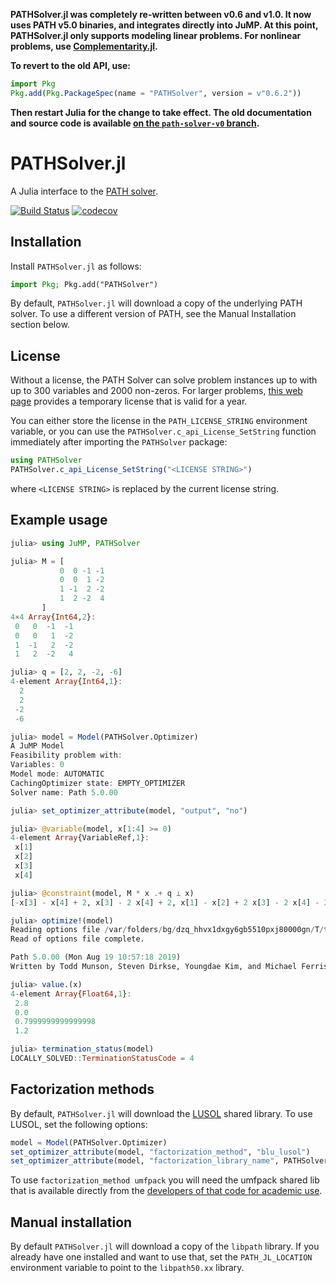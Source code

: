 **PATHSolver.jl was completely re-written between v0.6 and v1.0. It now uses PATH
v5.0 binaries, and integrates directly into JuMP. At this point, PATHSolver.jl only supports modeling linear problems. For nonlinear problems, use [Complementarity.jl](https://github.com/chkwon/Complementarity.jl).**

**To revert to the old API, use:**
```julia
import Pkg
Pkg.add(Pkg.PackageSpec(name = "PATHSolver", version = v"0.6.2"))
```
**Then restart Julia for the change to take effect. The old documentation and
source code is available [on the `path-solver-v0` branch](https://github.com/chkwon/PATHSolver.jl/tree/path-solver-v0).**


# PATHSolver.jl

A Julia interface to the [PATH solver](http://pages.cs.wisc.edu/~ferris/path.html).

[![Build Status](https://github.com/chkwon/PATHSolver.jl/workflows/CI/badge.svg?branch=master)](https://github.com/chkwon/PATHSolver.jl/actions?query=workflow%3ACI)
[![codecov](https://codecov.io/gh/chkwon/PATHSolver.jl/branch/master/graph/badge.svg)](https://codecov.io/gh/chkwon/PATHSolver.jl)

## Installation

Install `PATHSolver.jl` as follows:
```julia
import Pkg; Pkg.add("PATHSolver")
```
By default, `PATHSolver.jl` will download a copy of the underlying PATH solver.
To use a different version of PATH, see the Manual Installation section below.

## License

Without a license, the PATH Solver can solve problem instances up to with up
to 300 variables and 2000 non-zeros. For larger problems,
[this web page](http://pages.cs.wisc.edu/~ferris/path/julia/LICENSE) provides a
temporary license that is valid for a year.

You can either store the license in the `PATH_LICENSE_STRING` environment
variable, or you can use the `PATHSolver.c_api_License_SetString` function
immediately after importing the `PATHSolver` package:
```julia
using PATHSolver
PATHSolver.c_api_License_SetString("<LICENSE STRING>")
```
where `<LICENSE STRING>` is replaced by the current license string.

## Example usage

```julia
julia> using JuMP, PATHSolver

julia> M = [
           0  0 -1 -1
           0  0  1 -2
           1 -1  2 -2
           1  2 -2  4
       ]
4×4 Array{Int64,2}:
 0   0  -1  -1
 0   0   1  -2
 1  -1   2  -2
 1   2  -2   4

julia> q = [2, 2, -2, -6]
4-element Array{Int64,1}:
  2
  2
 -2
 -6

julia> model = Model(PATHSolver.Optimizer)
A JuMP Model
Feasibility problem with:
Variables: 0
Model mode: AUTOMATIC
CachingOptimizer state: EMPTY_OPTIMIZER
Solver name: Path 5.0.00

julia> set_optimizer_attribute(model, "output", "no")

julia> @variable(model, x[1:4] >= 0)
4-element Array{VariableRef,1}:
 x[1]
 x[2]
 x[3]
 x[4]

julia> @constraint(model, M * x .+ q ⟂ x)
[-x[3] - x[4] + 2, x[3] - 2 x[4] + 2, x[1] - x[2] + 2 x[3] - 2 x[4] - 2, x[1] + 2 x[2] - 2 x[3] + 4 x[4] - 6, x[1], x[2], x[3], x[4]] ∈ MOI.Complements(4)

julia> optimize!(model)
Reading options file /var/folders/bg/dzq_hhvx1dxgy6gb5510pxj80000gn/T/tmpiSsCRO
Read of options file complete.

Path 5.0.00 (Mon Aug 19 10:57:18 2019)
Written by Todd Munson, Steven Dirkse, Youngdae Kim, and Michael Ferris

julia> value.(x)
4-element Array{Float64,1}:
 2.8
 0.0
 0.7999999999999998
 1.2

julia> termination_status(model)
LOCALLY_SOLVED::TerminationStatusCode = 4
```

## Factorization methods

By default, `PATHSolver.jl` will download the [LUSOL](https://web.stanford.edu/group/SOL/software/lusol/)
shared library. To use LUSOL, set the following options:
```julia
model = Model(PATHSolver.Optimizer)
set_optimizer_attribute(model, "factorization_method", "blu_lusol")
set_optimizer_attribute(model, "factorization_library_name", PATHSolver.LUSOL_LIBRARY_PATH)
```

To use `factorization_method umfpack` you will need the umfpack shared lib that
is available directly from the [developers of that code for academic use](http://faculty.cse.tamu.edu/davis/suitesparse.html).

## Manual installation

By default `PATHSolver.jl` will download a copy of the `libpath` library. If you
already have one installed and want to use that, set the `PATH_JL_LOCATION`
environment variable to point to the `libpath50.xx` library.
